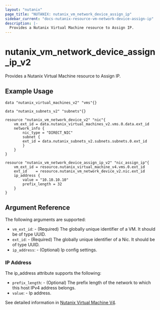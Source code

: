 ```yaml
---
layout: "nutanix"
page_title: "NUTANIX: nutanix_vm_network_device_assign_ip"
sidebar_current: "docs-nutanix-resource-vm-network-device-assign-ip"
description: |-
  Provides a Nutanix Virtual Machine resource to Assign IP.
---
```


# nutanix_vm_network_device_assign_ip_v2

Provides a Nutanix Virtual Machine resource to Assign IP.

## Example Usage

```hcl
data "nutanix_virtual_machines_v2" "vms"{}

data "nutanix_subnets_v2" "subnets"{}

resource "nutanix_vm_network_device_v2" "nic"{
    vm_ext_id = data.nutanix_virtual_machines_v2.vms.0.data.ext_id
    network_info {
        nic_type = "DIRECT_NIC"
        subnet {
        ext_id = data.nutanix_subnets_v2.subnets.subnets.0.ext_id
        }
    }
}

resource "nutanix_vm_network_device_assign_ip_v2" "nic_assign_ip"{
    vm_ext_id = resource.nutanix_virtual_machine_v4.vms.0.ext_id
    ext_id    = resource.nutanix_vm_network_device_v2.nic.ext_id
    ip_address {
        value = "10.10.10.10"
        prefix_length = 32
    }
}

```

## Argument Reference

The following arguments are supported:

* `vm_ext_id`: - (Required) The globally unique identifier of a VM. It should be of type UUID.
* `ext_id`: - (Required) The globally unique identifier of a Nic. It should be of type UUID.
* `ip_address`: - (Optional) Ip config settings.

### IP Address

The ip_address attribute supports the following:

* `prefix_length`: - (Optional) The prefix length of the network to which this host IPv4 address belongs.
* `value`: - Ip address.

See detailed information in [Nutanix Virtual Machine V4](https://developers.nutanix.com/api-reference?namespace=vmm&version=v4.0.b1).
